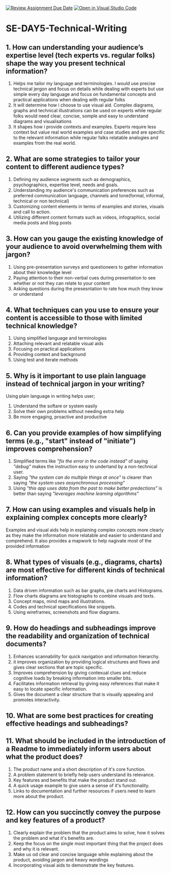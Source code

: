 [![Review Assignment Due Date](https://classroom.github.com/assets/deadline-readme-button-22041afd0340ce965d47ae6ef1cefeee28c7c493a6346c4f15d667ab976d596c.svg)](https://classroom.github.com/a/zsAR-pyY)
[![Open in Visual Studio Code](https://classroom.github.com/assets/open-in-vscode-2e0aaae1b6195c2367325f4f02e2d04e9abb55f0b24a779b69b11b9e10269abc.svg)](https://classroom.github.com/online_ide?assignment_repo_id=18432849&assignment_repo_type=AssignmentRepo)
# SE-DAY5-Technical-Writing
## 1. How can understanding your audience’s expertise level (tech experts vs. regular folks) shape the way you present technical information?
1. Helps me tailor my language and terminologies. I would use precise technical jergon and focus on details while dealing with experts but use simple every day language and focus on fundamental concepts and practical applications when dealing with regular folks
2. It will determine how i choose to use visual aid. Complex diagrams, graphs and technical illustrations can be used on experts while regular folks would need clear, concise, somple and easy to understand diagrams and visualisations
3. It shapes how i provide contexts and examples. Experts require less context but value real world examples and case studies and are specific to the relevant information while regular falks relatable analogies and examples from the real world.

## 2. What are some strategies to tailor your content to different audience types?
1. Defining my audience segments such as demographics, psychographics, expertise level, needs and goals.
2. Understanding my audience's communication preferences such as preferred communication language, channels and tone(formal, informal, technical or non technical)
3. Customizing content elements in terms of examples and stories, visuals and call to action.
4. Utilizing different content formats such as videos, infographics, social media posts and blog posts

## 3. How can you gauge the existing knowledge of your audience to avoid overwhelming them with jargon?
1. Using pre-presentation surveys and questioneers to gather information about their knowledge level
2. Paying attention to their non-verbal cues during presentation to see whether or not they can relate to your content
3. Asking questions during the presesntation to rate how much they know or understand

## 4. What techniques can you use to ensure your content is accessible to those with limited technical knowledge?
1. Using simplified language and terminologies
2. Attaching relevant and relatable visual aids
3. Focusing on practical applications
4. Providing context and background
5. Using test and iterate methods

## 5. Why is it important to use plain language instead of technical jargon in your writing?
Using plain language in writing helps user;
1. Understand the softare or system easily
2. Solve their own problems without needing extra help
3. Be more engaging, proactive and productive

## 6. Can you provide examples of how simplifying terms (e.g., "start" instead of "initiate") improves comprehension?
1. Simplified terms like _"fix the error in the code instead"_ of saying _"debug"_ makes the instruction easy to undertand by a non-technical user.
2. Saying _"the system can do multiple things at once"_ is clearer than saying _"the system uses assynchronous processing"_
3. Using _"this app uses data from the past to make better predections"_ is better than saying _"leverages machine learning algorithms"_

## 7. How can using examples and visuals help in explaining complex concepts more clearly?
Examples and visual aids help in explaining complex concepts more clearly as they make the information more relatable and easier to understand and comprehend. It also provides a mapwork to help nagivate most of the provided information

## 8. What types of visuals (e.g., diagrams, charts) are most effective for different kinds of technical information?
1. Data driven information such as bar graphs, pie charts and Histograms.
2. Flow charts diagrams are histographs to combine visuals and texts.
3. Concept maps, mind maps and illustrations.
4. Codes and technical specifications like snippets.
5. Using wireframes, screenshots and flow diagrams.

## 9. How do headings and subheadings improve the readability and organization of technical documents?
1. Enhances scannability for quick navigation and information hierarchy.
2. it improves organization by providing logical structures and flows and gives clear sections that are topic specific.
3. Improves comprehension by giving contexual clues and reduce cognitive loads by breaking information into smaller bits.
4. Facilitates information retrieval by giving easy references that make it easy to locate specific information.
5. Gives the document a clear structure that is visually appealing and promotes interactivity.

## 10. What are some best practices for creating effective headings and subheadings?
## 11. What should be included in the introduction of a Readme to immediately inform users about what the product does?
1. The product name and a short description of it's core function.
2. A problem statement to briefly help users understand its relevance.
3. Key features and benefits that make the product stand out.
4. A quick usage example to give users a sense of it's functionality.
5. Links to documentation and further resources if users need to learn more about the product.

## 12. How can you succinctly convey the purpose and key features of a product?
1. Clearly explain the problem that the product aims to solve, how it solves the problem and what it's benefits are.
2. Keep the focus on the single most important thing that the project does and why it is relevant.
3. Make us od clear and concise language while explaining about the product, avoiding jargon and heavy wordings
4. Incorporating visual aids to demonstrate the key features.
